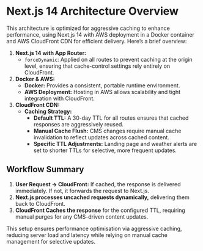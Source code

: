 # Next.js 14 Architecture Overview

This architecture is optimized for aggressive caching to enhance performance, using Next.js 14 with AWS deployment in a Docker container and AWS CloudFront CDN for efficient delivery. Here’s a brief overview:

1. **Next.js 14 with App Router:**
   - `forceDynamic`: Applied on all routes to prevent caching at the origin level, ensuring that cache-control settings rely entirely on CloudFront.
2. **Docker & AWS:**
   - **Docker:** Provides a consistent, portable runtime environment.
   - **AWS Deployment:** Hosting in AWS allows scalability and tight integration with CloudFront.
3. **CloudFront CDN:**
   - **Caching Strategy:**
     - **Default TTL:** A 30-day TTL for all routes ensures that cached responses are aggressively reused.
     - **Manual Cache Flush:** CMS changes require manual cache invalidation to reflect updates across cached content.
     - **Specific TTL Adjustments:** Landing page and weather alerts are set to shorter TTLs for selective, more frequent updates.

## Workflow Summary

1. **User Request → CloudFront:** If cached, the response is delivered immediately. If not, it forwards the request to Next.js.
2. **Next.js processes uncached requests dynamically,** delivering them back to CloudFront.
3. **CloudFront Caches the response** for the configured TTL, requiring manual purges for any CMS-driven content updates.

This setup ensures performance optimisation via aggressive caching, reducing server load and latency while relying on manual cache management for selective updates.
